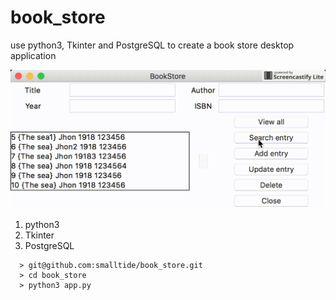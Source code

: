 # book_store
use python3, Tkinter and PostgreSQL to create a book store desktop application

![alt text](https://github.com/smalltide/book_store/blob/master/screenshot.gif "book_store")

1. python3
2. Tkinter
3. PostgreSQL

```
  > git@github.com:smalltide/book_store.git
  > cd book_store
  > python3 app.py
```
